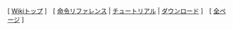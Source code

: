 
[
[Wikiトップ](./)
]　[
[命令リファレンス](./reference)
|
[チュートリアル](./tutorial)
|
[ダウンロード](./download)
]　[
[全ページ](./all)
]
